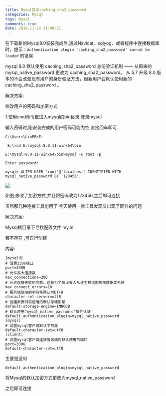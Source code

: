 ```yaml
---
title: Mysql提示caching_sha2_password
categories: Mysql
tags: Mysql
comments: true
date: 2018-11-24 21:40:21
---
```


在下载新的Mysql8.0安装完成后,通过Navicat、sqlyog、或者程序中连接数据库时，提示：`Authentication plugin 'caching_sha2_password' cannot be loaded` 的错误

mysql 8.0 默认使用 caching_sha2_password 身份验证机制 —— 从原来的 mysql_native_password 更改为 caching_sha2_password。 
从 5.7 升级 8.0 版本的不会改变现有用户的身份验证方法，但新用户会默认使用新的 caching_sha2_password 。

<!-- more -->

解决方案:

修改用户的密码和加密方式

1.使用cmd命令框进入mysql的bin目录,登录mysql

输入密码时,刚安装完成的用户密码可能为空,直接回车即可

`C:\Users\LinPP>E:`

` E:\>cd E:\mysql-8.0.11-winx64\bin`

`E:\mysql-8.0.11-winx64\bin>mysql -u root -p`

`Enter password:`

`mysql> ALTER USER 'root'@'localhost' IDENTIFIED WITH mysql_native_password BY '123456';`

![](https://javabasics-1257838768.cos.ap-beijing.myqcloud.com/Mysql/Mysql%E6%8F%90%E7%A4%BAcaching_sha2_password/cmd.png)

如图,修改了加密方式,并且将密码改为123456,之后即可连接



虽然那几种连接工具能用了 今天使用一款工具发现又出现了同样的问题

解决方案:

Mysql根目录下寻找配置文件 my.ini

若不存在 ,可自行创建

内容:

```
[mysqld]
# 设置3306端口
port=3306
# 允许最大连接数
max_connections=200
# 允许连接失败的次数。这是为了防止有人从该主机试图攻击数据库系统
max_connect_errors=10
# 服务端使用的字符集默认为UTF8
character-set-server=utf8
# 创建新表时将使用的默认存储引擎
default-storage-engine=INNODB
# 默认使用“mysql_native_password”插件认证
default_authentication_plugin=mysql_native_password
[mysql]
# 设置mysql客户端默认字符集
default-character-set=utf8
[client]
# 设置mysql客户端连接服务端时默认使用的端口
port=3306
default-character-set=utf8
```



主要是这句

`default_authentication_plugin=mysql_native_password`

将Mysql的默认加密方式更改为mysql_native_password

之后即可连接